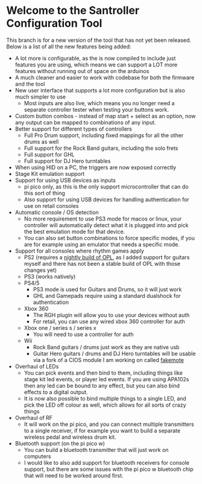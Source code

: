 # Welcome to the Santroller Configuration Tool

This branch is for a new version of the tool that has not yet been released. Below is a list of all the new features being added:

- A lot more is configurable, as the is now compiled to include just features you are using, which means we can support a LOT more features without running out of space on the arduinos
- A much cleaner and easier to work with codebase for both the firmware and the tool
- New user interface that supports a lot more configuration but is also much simpler to use
  - Most inputs are also live, which means you no longer need a separate controller tester when testing your buttons work.
- Custom button combos - instead of map start + select as an option, now any output can be mapped to combinations of any input.
- Better support for different types of controllers
  - Full Pro Drum support, including fixed mappings for all the other drums as well
  - Full support for the Rock Band guitars, including the solo frets
  - Full support for GHL
  - Full support for DJ Hero turntables
- When using HID on a PC, the triggers are now exposed correctly
- Stage Kit emulation support
- Support for using USB devices as inputs 
  - pi pico only, as this is the only support microcontroller that can do this sort of thing
  - Also support for using USB devices for handling authentication for use on retail consoles
- Automatic console / OS detection
  - No more requirement to use PS3 mode for macos or linux, your controller will automatically detect what it is plugged into and pick the best emulation mode for that device.
  - You can also set button combinations to force specific modes, if you are for example using an emulator that needs a specific mode.
- Support for all consoles where rhythm games apply
  - PS2 (requires a [nightly build of OPL](https://github.com/ps2homebrew/Open-PS2-Loader/releases/download/latest/OPNPS2LD.7z), as I added support for guitars myself and there has not been a stable build of OPL with those changes yet)
  - PS3 (works natively)
  - PS4/5 
    - PS3 mode is used for Guitars and Drums, so it will just work
    - GHL and Gamepads require using a standard dualshock for authentication
  - Xbox 360
    - The RGH plugin will allow you to use your devices without auth
    - For retail, you can use any wired xbox 360 controller for auth
  - Xbox one / series s / series x
    - You will need to use a controller for auth
  - Wii
    - Rock Band guitars / drums just work as they are native usb
    - Guitar Hero guitars / drums and DJ Hero turntables will be usable via a fork of a CIOS module I am working on called [fakemote](https://github.com/sanjay900/fakemote)
- Overhaul of LEDs
  - You can pick events and then bind to them, including things like stage kit led events, or player led events. If you are using APA102s then any led can be bound to any effect, but you can also bind effects to a digital output.
  - It is now also possible to bind multiple things to a single LED, and pick the LED off colour as well, which allows for all sorts of crazy things
- Overhaul of RF
  - It will work on the pi pico, and you can connect multiple transmitters to a single receiver, if for example you want to build a separate wireless pedal and wireless drum kit.
- Bluetooth support (on the pi pico w)
  - You can build a bluetooth transmitter that will just work on computers
  - I would like to also add support for bluetooth receivers for console support, but there are some issues with the pi pico w bluetooth chip that will need to be worked around first.